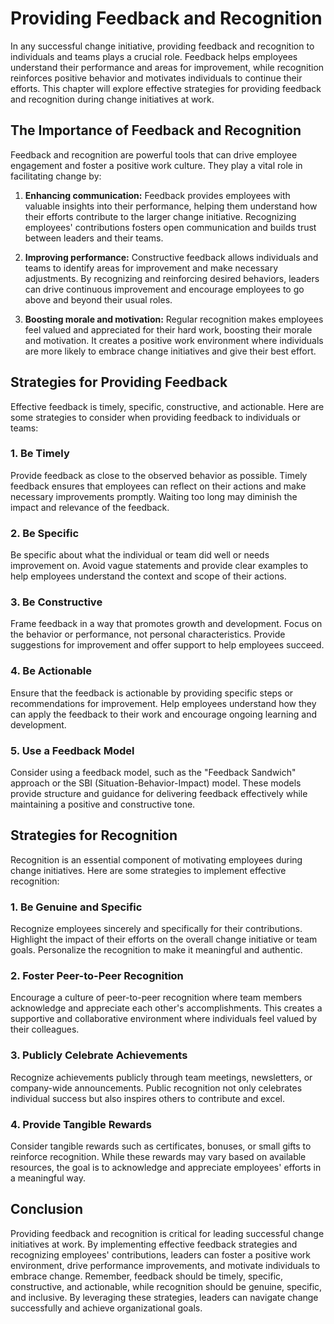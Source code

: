 # Providing Feedback and Recognition

In any successful change initiative, providing feedback and recognition to individuals and teams plays a crucial role. Feedback helps employees understand their performance and areas for improvement, while recognition reinforces positive behavior and motivates individuals to continue their efforts. This chapter will explore effective strategies for providing feedback and recognition during change initiatives at work.

## The Importance of Feedback and Recognition

Feedback and recognition are powerful tools that can drive employee engagement and foster a positive work culture. They play a vital role in facilitating change by:

1. **Enhancing communication:** Feedback provides employees with valuable insights into their performance, helping them understand how their efforts contribute to the larger change initiative. Recognizing employees' contributions fosters open communication and builds trust between leaders and their teams.
    
2. **Improving performance:** Constructive feedback allows individuals and teams to identify areas for improvement and make necessary adjustments. By recognizing and reinforcing desired behaviors, leaders can drive continuous improvement and encourage employees to go above and beyond their usual roles.
    
3. **Boosting morale and motivation:** Regular recognition makes employees feel valued and appreciated for their hard work, boosting their morale and motivation. It creates a positive work environment where individuals are more likely to embrace change initiatives and give their best effort.
    

## Strategies for Providing Feedback

Effective feedback is timely, specific, constructive, and actionable. Here are some strategies to consider when providing feedback to individuals or teams:

### 1\. Be Timely

Provide feedback as close to the observed behavior as possible. Timely feedback ensures that employees can reflect on their actions and make necessary improvements promptly. Waiting too long may diminish the impact and relevance of the feedback.

### 2\. Be Specific

Be specific about what the individual or team did well or needs improvement on. Avoid vague statements and provide clear examples to help employees understand the context and scope of their actions.

### 3\. Be Constructive

Frame feedback in a way that promotes growth and development. Focus on the behavior or performance, not personal characteristics. Provide suggestions for improvement and offer support to help employees succeed.

### 4\. Be Actionable

Ensure that the feedback is actionable by providing specific steps or recommendations for improvement. Help employees understand how they can apply the feedback to their work and encourage ongoing learning and development.

### 5\. Use a Feedback Model

Consider using a feedback model, such as the "Feedback Sandwich" approach or the SBI (Situation-Behavior-Impact) model. These models provide structure and guidance for delivering feedback effectively while maintaining a positive and constructive tone.

## Strategies for Recognition

Recognition is an essential component of motivating employees during change initiatives. Here are some strategies to implement effective recognition:

### 1\. Be Genuine and Specific

Recognize employees sincerely and specifically for their contributions. Highlight the impact of their efforts on the overall change initiative or team goals. Personalize the recognition to make it meaningful and authentic.

### 2\. Foster Peer-to-Peer Recognition

Encourage a culture of peer-to-peer recognition where team members acknowledge and appreciate each other's accomplishments. This creates a supportive and collaborative environment where individuals feel valued by their colleagues.

### 3\. Publicly Celebrate Achievements

Recognize achievements publicly through team meetings, newsletters, or company-wide announcements. Public recognition not only celebrates individual success but also inspires others to contribute and excel.

### 4\. Provide Tangible Rewards

Consider tangible rewards such as certificates, bonuses, or small gifts to reinforce recognition. While these rewards may vary based on available resources, the goal is to acknowledge and appreciate employees' efforts in a meaningful way.

## Conclusion

Providing feedback and recognition is critical for leading successful change initiatives at work. By implementing effective feedback strategies and recognizing employees' contributions, leaders can foster a positive work environment, drive performance improvements, and motivate individuals to embrace change. Remember, feedback should be timely, specific, constructive, and actionable, while recognition should be genuine, specific, and inclusive. By leveraging these strategies, leaders can navigate change successfully and achieve organizational goals.
